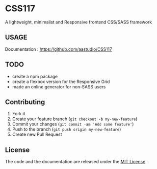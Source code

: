 # CSS117

A lightweight, minimalist and Responsive frontend CSS/SASS framework

## USAGE

Documentation : https://github.com/aastudio/CSS117


## TODO

- create a npm package
- create a flexbox version for the Responsive Grid
- made an online generator for non-SASS users

## Contributing

1. Fork it
2. Create your feature branch (`git checkout -b my-new-feature`)
3. Commit your changes (`git commit -am 'Add some feature'`)
4. Push to the branch (`git push origin my-new-feature`)
5. Create new Pull Request

## License

The code and the documentation are released under the [MIT License](LICENSE).
